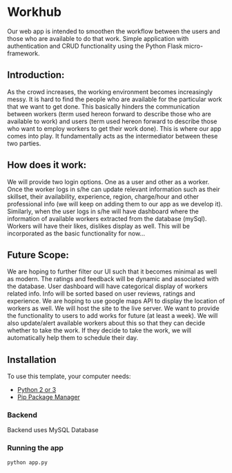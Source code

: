 # Workhub

Our web app is intended to smoothen the workflow between the users and those who are available to do that work.
Simple application with authentication and CRUD functionality using the Python Flask micro-framework.


## Introduction:
 As the crowd increases, the working environment becomes increasingly messy. It is hard to find the people who are available for the particular work that we want to get done. This basically hinders the communication between workers (term used hereon forward to describe those who are available to work) and users (term used hereon forward to describe those who want to employ workers to get their work done). This is where our app comes into play. It fundamentally acts as the intermediator between these two parties. 

## How does it work:
We will provide two login options. One as a user and other as a worker. Once the worker logs in s/he can update relevant information such as their skillset, their availability, experience, region, charge/hour and other professional info (we will keep on adding them to our app as we develop it). Similarly, when the user logs in s/he will have dashboard where the information of available workers extracted from the database (mySql). Workers will have their likes, dislikes display as well. This will be incorporated as the basic functionality for now...

## Future Scope:
We are hoping to further filter our UI such that it becomes minimal as well as modern. The ratings and feedback will be dynamic and associated with the database. User dashboard will have categorical display of workers related info. Info will be sorted based on user reviews, ratings and experience. We are hoping to use google maps API to display the location of workers as well. We will host the site to the live server. We want to provide the functionality to users to add works for future (at least a week). We will also update/alert available workers about this so that they can decide whether to take the work. If they decide to take the work, we will automatically help them to schedule their day. 

## Installation

To use this template, your computer needs:

- [Python 2 or 3](https://python.org)
- [Pip Package Manager](https://pypi.python.org/pypi)

### Backend
Backend uses MySQL Database 


### Running the app

```bash
python app.py
```


